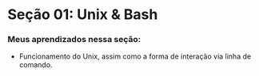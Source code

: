 # Seção 01: Unix & Bash

### Meus aprendizados nessa seção:

- Funcionamento do Unix, assim como a forma de interação via linha de comando.
